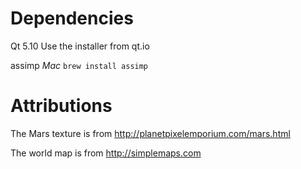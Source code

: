 # Dependencies

Qt 5.10
Use the installer from qt.io

assimp
*Mac*
`brew install assimp`

# Attributions
The Mars texture is from http://planetpixelemporium.com/mars.html

The world map is from http://simplemaps.com
